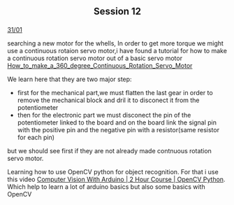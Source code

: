 ## <p align=center> Session 12
<ins>31/01</ins>


searching a new motor for the whells, In order to get more torque we might use a continuous rotaion servo motor,i have found a tutorial for how to make a continuous rotation servo motor out of a basic servo motor
[How_to_make_a_360_degree_Continuous_Rotation_Servo_Motor](https://youtu.be/mRO0wfSQ6jw)

We learn here that they are two major step:
- first for the mechanical part,we must flatten the last gear in order to remove the mechanical block and dril it to disconect it from the potentiometer
- then for the electronic part we must disconect the pin of the potentiometer linked to the board and on the board link the signal pin with the positive pin and the negative pin with a resistor(same resistor for each pin)

but we should see first if they are not already made contnuous rotation servo motor.

Learning how to use OpenCV python for object recognition. For that i use this video [Computer Vision With Arduino | 2 Hour Course | OpenCV Python](https://youtu.be/mfiRJ1qgToc).
Which help to learn a lot of arduino basics but also some basics with OpenCV
